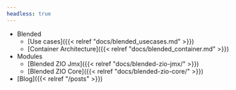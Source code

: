 ```yaml
---
headless: true
---
```


* Blended
  * [Use cases]({{< relref "docs/blended_usecases.md" >}})
  * [Container Architecture]({{< relref "docs/blended_container.md" >}})
* Modules
  * [Blended ZIO Jmx]({{< relref "docs/blended-zio-jmx/" >}})
  * [Blended ZIO Core]({{< relref "docs/blended-zio-core/" >}})
* [Blog]({{< relref "/posts" >}})
